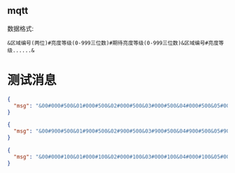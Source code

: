 ## mqtt 
数据格式:  
```
&区域编号(两位)#亮度等级(0-999三位数)#期待亮度等级(0-999三位数)&区域编号#亮度等级......&
```
# 测试消息
```JSON
{
  "msg": "&00#000#500&01#000#500&02#000#500&03#000#500&04#000#500&05#000#500&"
}
```
```JSON
{
  "msg": "&00#900#500&01#900#500&02#900#500&03#900#500&04#900#500&05#900#500&"
}
```
```JSON
{
  "msg": "&00#000#100&01#000#100&02#000#100&03#000#100&04#000#100&05#000#100&"
}
```
